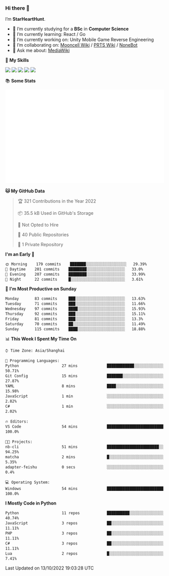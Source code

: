 ### Hi there 👋

I’m **StarHeartHunt**.

- 🏫 I’m currently studying for a **BSc** in **Computer Science**
- 🌱 I’m currently learning: React / Go
- 🔭 I’m currently working on: Unity Mobile Game Reverse Engineering
- 👯 I’m collaborating on: [Mooncell Wiki](https://fgo.wiki/) / [PRTS Wiki](http://prts.wiki/) / [NoneBot](https://github.com/nonebot)
- 💬 Ask me about: [MediaWiki](https://www.mediawiki.org)

🌟 **My Skills**

![](https://img.shields.io/badge/-Python-3e74a2?style=flat-square&logo=Python&logoColor=fff)
![](https://img.shields.io/badge/-Vue-4fc08d?style=flat-square&logo=vue.js&logoColor=fff)
![](https://img.shields.io/badge/-Node.js-339933?style=flat-square&logo=node.js&logoColor=fff)
![](https://img.shields.io/badge/-Linux-000000?style=flat-square&logo=Linux&logoColor=fff)
![](https://img.shields.io/badge/-Dotnet-512bd4?style=flat-square&logo=.net&logoColor=fff)

📚 **Some Stats**

![](https://github.com/StarHeartHunt/github-stats/blob/master/generated/overview.svg)

<!--START_SECTION:waka-->
**🐱 My GitHub Data** 

> 🏆 321 Contributions in the Year 2022
 > 
> 📦 35.5 kB Used in GitHub's Storage 
 > 
> 🚫 Not Opted to Hire
 > 
> 📜 40 Public Repositories 
 > 
> 🔑 1 Private Repository 
 > 
**I'm an Early 🐤** 

```text
🌞 Morning    179 commits    ███████░░░░░░░░░░░░░░░░░░   29.39% 
🌆 Daytime    201 commits    ████████░░░░░░░░░░░░░░░░░   33.0% 
🌃 Evening    207 commits    ████████░░░░░░░░░░░░░░░░░   33.99% 
🌙 Night      22 commits     █░░░░░░░░░░░░░░░░░░░░░░░░   3.61%

```
📅 **I'm Most Productive on Sunday** 

```text
Monday       83 commits     ███░░░░░░░░░░░░░░░░░░░░░░   13.63% 
Tuesday      71 commits     ███░░░░░░░░░░░░░░░░░░░░░░   11.66% 
Wednesday    97 commits     ████░░░░░░░░░░░░░░░░░░░░░   15.93% 
Thursday     92 commits     ███░░░░░░░░░░░░░░░░░░░░░░   15.11% 
Friday       81 commits     ███░░░░░░░░░░░░░░░░░░░░░░   13.3% 
Saturday     70 commits     ██░░░░░░░░░░░░░░░░░░░░░░░   11.49% 
Sunday       115 commits    ████░░░░░░░░░░░░░░░░░░░░░   18.88%

```


📊 **This Week I Spent My Time On** 

```text
⌚︎ Time Zone: Asia/Shanghai

💬 Programming Languages: 
Python                   27 mins             ████████████░░░░░░░░░░░░░   50.71% 
Git Config               15 mins             ███████░░░░░░░░░░░░░░░░░░   27.87% 
YAML                     8 mins              ████░░░░░░░░░░░░░░░░░░░░░   15.98% 
JavaScript               1 min               ░░░░░░░░░░░░░░░░░░░░░░░░░   2.82% 
C#                       1 min               ░░░░░░░░░░░░░░░░░░░░░░░░░   2.02%

🔥 Editors: 
VS Code                  54 mins             █████████████████████████   100.0%

🐱‍💻 Projects: 
nb-cli                   51 mins             ███████████████████████░░   94.25% 
matcha                   2 mins              █░░░░░░░░░░░░░░░░░░░░░░░░   5.35% 
adapter-feishu           0 secs              ░░░░░░░░░░░░░░░░░░░░░░░░░   0.4%

💻 Operating System: 
Windows                  54 mins             █████████████████████████   100.0%

```

**I Mostly Code in Python** 

```text
Python                   11 repos            ██████████░░░░░░░░░░░░░░░   40.74% 
JavaScript               3 repos             ██░░░░░░░░░░░░░░░░░░░░░░░   11.11% 
PHP                      3 repos             ██░░░░░░░░░░░░░░░░░░░░░░░   11.11% 
C#                       3 repos             ██░░░░░░░░░░░░░░░░░░░░░░░   11.11% 
Lua                      2 repos             █░░░░░░░░░░░░░░░░░░░░░░░░   7.41%

```



 Last Updated on 13/10/2022 19:03:28 UTC
<!--END_SECTION:waka-->
